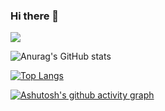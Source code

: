 ### Hi there 👋

<a href="[링크](https://james-choi88.tistory.com/)" target="_blank"><img src="https://img.shields.io/badge/blogger-FF5722?style=social&logo='https://img1.daumcdn.net/thumb/R1280x0/?scode=mtistory2&fname=https%3A%2F%2Fblog.kakaocdn.net%2Fdn%2Ftc61f%2FbtseGWwjM0C%2FD4Su9TE8awMKMdyhstKAO0%2Fimg.jpg'&logoColor=000000 "/></a>

![Anurag's GitHub stats](https://github-readme-stats.vercel.app/api?username=ChoiJMS2&show_icons=true&theme=radical)

[![Top Langs](https://github-readme-stats.vercel.app/api/top-langs/?username=ChoiJMS2&layout=donut)](https://github.com/ChoiJMS2)

[![Ashutosh's github activity graph](https://activity-graph.herokuapp.com/graph?username=ChoiJMS2&theme=nord)](https://github.com/ashutosh00710/github-readme-activity-graph)

<!--
**ChoiJMS2/ChoiJMS2** is a ✨ _special_ ✨ repository because its `README.md` (this file) appears on your GitHub profile.

Here are some ideas to get you started:

- 🔭 I’m currently working on ...
- 🌱 I’m currently learning ...
- 👯 I’m looking to collaborate on ...
- 🤔 I’m looking for help with ...
- 💬 Ask me about ...
- 📫 How to reach me: ...
- 😄 Pronouns: ...
- ⚡ Fun fact: ...
-->
